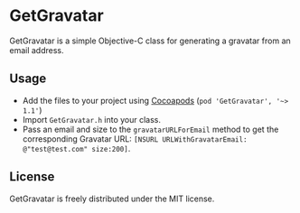 GetGravatar
===========

GetGravatar is a simple Objective-C class for generating a gravatar from an email address.

## Usage
* Add the files to your project using [Cocoapods](http://cocoapods.org) (`pod 'GetGravatar', '~> 1.1'`)
* Import `GetGravatar.h` into your class.
* Pass an email and size to the `gravatarURLForEmail` method to get the corresponding Gravatar URL: `[NSURL URLWithGravatarEmail: @"test@test.com" size:200]`.


## License
GetGravatar is freely distributed under the MIT license.
